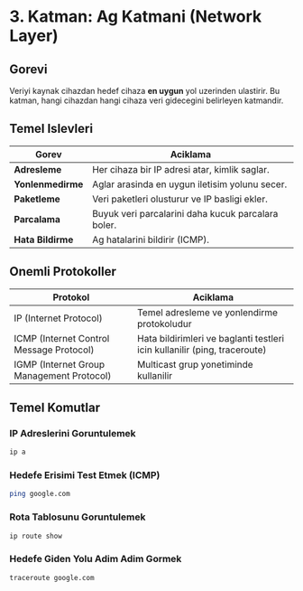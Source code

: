 # 3. Katman: Ag Katmani (Network Layer)

## Gorevi
Veriyi kaynak cihazdan hedef cihaza **en uygun** yol uzerinden ulastirir. Bu katman, hangi cihazdan hangi cihaza veri gidecegini belirleyen katmandir.

## Temel Islevleri 

| Gorev       | Aciklama   |
|-------------|-------------|
| **Adresleme**     | Her cihaza bir IP adresi atar, kimlik saglar.  |
| **Yonlenmedirme** | Aglar arasinda en uygun iletisim yolunu secer. |
| **Paketleme**     | Veri paketleri olusturur ve IP basligi ekler.  |
| **Parcalama**     | Buyuk veri parcalarini daha kucuk parcalara boler. |
| **Hata Bildirme** | Ag hatalarini bildirir (ICMP).       |

## Onemli Protokoller

| Protokol | Aciklama      |
|-----------|---------------|
| IP (Internet Protocol) | Temel adresleme ve yonlendirme protokoludur |
| ICMP (Internet Control Message Protocol) | Hata bildirimleri ve baglanti testleri icin kullanilir (ping, traceroute) |
| IGMP (Internet Group Management Protocol) | Multicast grup yonetiminde kullanilir |


## Temel Komutlar 

### IP Adreslerini Goruntulemek
```bash
ip a
```

### Hedefe Erisimi Test Etmek (ICMP)
```bash
ping google.com
```

### Rota Tablosunu Goruntulemek
```bash
ip route show
```

### Hedefe Giden Yolu Adim Adim Gormek
```bash
traceroute google.com
```
 
